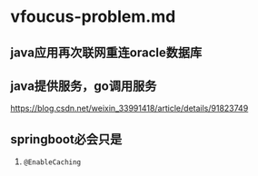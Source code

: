 # vfoucus-problem.md

## java应用再次联网重连oracle数据库

## java提供服务，go调用服务
https://blog.csdn.net/weixin_33991418/article/details/91823749

## springboot必会只是

1.     @EnableCaching  